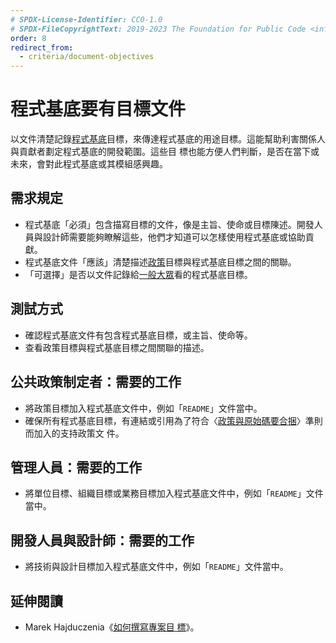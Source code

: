 ```yaml
---
# SPDX-License-Identifier: CC0-1.0
# SPDX-FileCopyrightText: 2019-2023 The Foundation for Public Code <info@publiccode.net>, https://standard.publiccode.net/AUTHORS
order: 8
redirect_from:
  - criteria/document-objectives
---
```


# 程式基底要有目標文件

以文件清楚記錄[程式基底](../glossary.md#codebase)目標，來傳達程式基底的用途目標。這能幫助利害關係人與貢獻者劃定程式基底的開發範圍。這些目
標也能方便人們判斷，是否在當下或未來，會對此程式基底或其模組感興趣。

## 需求規定

* 程式基底「必須」包含描寫目標的文件，像是主旨、使命或目標陳述。開發人員與設計師需要能夠瞭解這些，他們才知道可以怎樣使用程式基底或協助貢獻。
* 程式基底文件「應該」清楚描述[政策](../glossary.md#policy)目標與程式基底目標之間的關聯。
* 「可選擇」是否以文件記錄給[一般大眾](../glossary.md#general-public)看的程式基底目標。

## 測試方式

* 確認程式基底文件有包含程式基底目標，或主旨、使命等。
* 查看政策目標與程式基底目標之間關聯的描述。

## 公共政策制定者：需要的工作

* 將政策目標加入程式基底文件中，例如「`README`」文件當中。
* 確保所有程式基底目標，有連結或引用為了符合〈[政策與原始碼要合捆](bundle-policy-and-source-code.md)〉準則而加入的支持政策文
件。

## 管理人員：需要的工作

* 將單位目標、組織目標或業務目標加入程式基底文件中，例如「`README`」文件當中。

## 開發人員與設計師：需要的工作

* 將技術與設計目標加入程式基底文件中，例如「`README`」文件當中。

## 延伸閱讀

* Marek Hajduczenia《[如何撰寫專案目
標](http://grouper.ieee.org/groups/802/3/RTPGE/public/may12/hajduczenia_01_0512.pdf)》。
